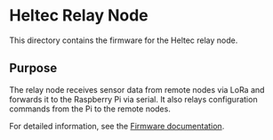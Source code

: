 # Heltec Relay Node

This directory contains the firmware for the Heltec relay node.

## Purpose

The relay node receives sensor data from remote nodes via LoRa and forwards it to the Raspberry Pi via serial. It also relays configuration commands from the Pi to the remote nodes.

For detailed information, see the [Firmware documentation](https://github.com/ryanjyoder/farm/blob/main/docs/03_firmware.md).
